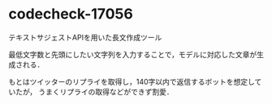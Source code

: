 # codecheck-17056

テキストサジェストAPIを用いた長文作成ツール

最低文字数と先頭にしたい文字列を入力することで，モデルに対応した文章が生成される．

もとはツイッターのリプライを取得し，140字以内で返信するボットを想定していたが，
うまくリプライの取得などができず割愛．
